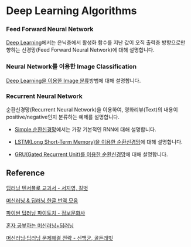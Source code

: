 # Deep Learning Algorithms

### Feed Forward Neural Network

[Deep Learning](https://github.com/kyopark2014/ML-Algorithms/blob/main/deep-learning.md)에서는 은닉층에서 활성화 함수를 지난 값이 오직 출력층 방향으로만 향햐는 신경망(Feed Forward Neural Network)에 대해 설명합니다. 

### Neural Network를 이용한 Image Classification

[Deep Learning을 이용한 Image 분류](https://github.com/kyopark2014/ML-Algorithms/blob/main/image_classification.md)방법에 대해 설명합니다.


### Recurrent Neural Network

순환신경망(Recurrent Neural Network)을 이용하여, 영화리뷰(Text)의 내용이 positive/negative인지 분류하는 예제를 설명합니다. 

- [Simple 순환신경망](https://github.com/kyopark2014/deep-learning-algorithms/blob/main/rnn.md)에서는 가장 기본적인 RNN에 대해 설명합니다. 

- [LSTM(Long Short-Term Memory)을 이용한 순환신경망](https://github.com/kyopark2014/deep-learning-algorithms/blob/main/rnn-lstm.md)에 대해 설명합니다.

- [GRU(Gated Recurrent Unit)를 이용한 순환신경망](https://github.com/kyopark2014/deep-learning-algorithms/blob/main/rnn-gru.md)에 대해 설명합니다. 


## Reference

[딥러닝 텐서플로 교과서 - 서지영, 길벗](https://github.com/gilbutITbook/080263)

[머신러닝 & 딥러닝 한글 번역 모음](https://ml-ko.kr/)

[파이썬 딥러닝 파이토치 - 정보문화사](https://github.com/Justin-A/DeepLearning101)

[혼자 공부하는 머신러닝+딥러닝](https://github.com/rickiepark/hg-mldl)

[머신러닝·딥러닝 문제해결 전략 - 신백균, 골든래빗](https://github.com/BaekKyunShin/musthave_mldl_problem_solving_strategy)
